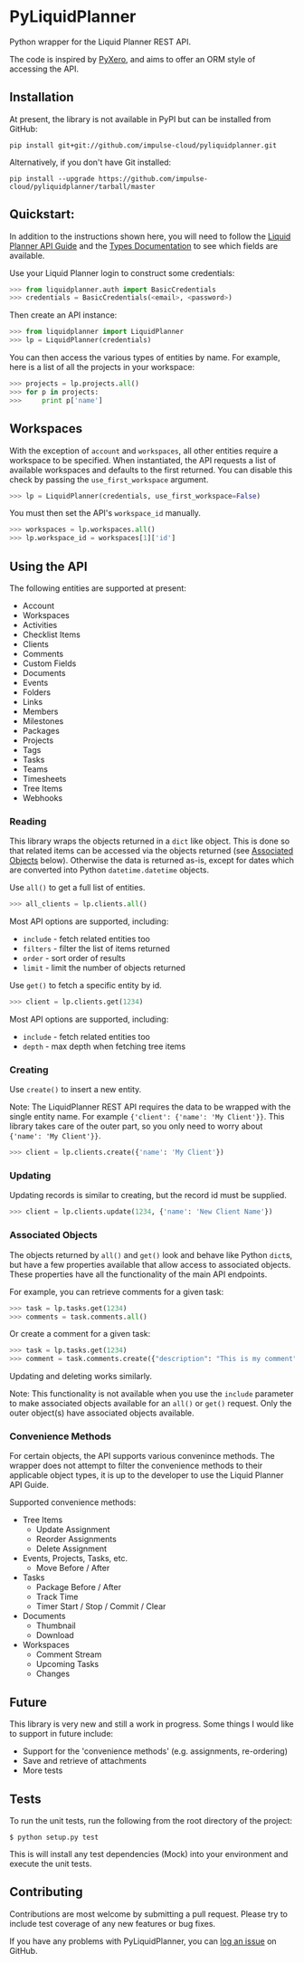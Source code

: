 PyLiquidPlanner
===============

Python wrapper for the Liquid Planner REST API.

The code is inspired by [PyXero](http://github.com/freakboy3742/pyxero), and aims to offer an ORM style of accessing the API.

## Installation

At present, the library is not available in PyPI but can be installed from GitHub:

```
pip install git+git://github.com/impulse-cloud/pyliquidplanner.git
```

Alternatively, if you don't have Git installed:

```
pip install --upgrade https://github.com/impulse-cloud/pyliquidplanner/tarball/master
```

## Quickstart:

In addition to the instructions shown here, you will need to follow the [Liquid Planner API Guide](http://www.liquidplanner.com/assets/api/liquidplanner_API.pdf) and the [Types Documentation](https://app.liquidplanner.com/api/help/types) to see which fields are available.

Use your Liquid Planner login to construct some credentials:

```python
>>> from liquidplanner.auth import BasicCredentials
>>> credentials = BasicCredentials(<email>, <password>)
```

Then create an API instance:

```python
>>> from liquidplanner import LiquidPlanner
>>> lp = LiquidPlanner(credentials)
```

You can then access the various types of entities by name. For example, here is a list of all the projects in your workspace:

```python
>>> projects = lp.projects.all()
>>> for p in projects:
>>>     print p['name']
```

## Workspaces

With the exception of `account` and `workspaces`, all other entities require a workspace to be specified. When instantiated, the API requests a list of available workspaces and defaults to the first returned. You can disable this check by passing the `use_first_workspace` argument.

```python
>>> lp = LiquidPlanner(credentials, use_first_workspace=False)
```

You must then set the API's `workspace_id` manually.

```python
>>> workspaces = lp.workspaces.all()
>>> lp.workspace_id = workspaces[1]['id']
```

## Using the API

The following entities are supported at present:

* Account
* Workspaces
* Activities
* Checklist Items
* Clients
* Comments
* Custom Fields
* Documents
* Events
* Folders
* Links
* Members
* Milestones
* Packages
* Projects
* Tags
* Tasks
* Teams
* Timesheets
* Tree Items
* Webhooks

### Reading

This library wraps the objects returned in a `dict` like object. This is done so that related
items can be accessed via the objects returned (see [Associated Objects](#associated-objects) below). Otherwise the data is returned as-is, except for dates which are converted into Python `datetime.datetime` objects. 

Use `all()` to get a full list of entities.

```python
>>> all_clients = lp.clients.all()
```
Most API options are supported, including:

* `include` - fetch related entities too
* `filters` - filter the list of items returned
* `order` - sort order of results
* `limit` - limit the number of objects returned

Use `get()` to fetch a specific entity by id.

```python
>>> client = lp.clients.get(1234)
```

Most API options are supported, including:

* `include` - fetch related entities too
* `depth` - max depth when fetching tree items

### Creating

Use `create()` to insert a new entity. 

Note: The LiquidPlanner REST API requires the data to be wrapped with the single entity name. For example `{'client': {'name': 'My Client'}}`. This library takes care of the outer part, so you only need to worry about `{'name': 'My Client'}}`.

```python
>>> client = lp.clients.create({'name': 'My Client'})
```

### Updating

Updating records is similar to creating, but the record id must be supplied.

```python
>>> client = lp.clients.update(1234, {'name': 'New Client Name'})
```

### Associated Objects

The objects returned by `all()` and `get()` look and behave like Python `dict`s, but have a few properties available that allow access to associated objects. These properties have all the functionality of the main API endpoints.

For example, you can retrieve comments for a given task:

```python
>>> task = lp.tasks.get(1234)
>>> comments = task.comments.all()
```

Or create a comment for a given task:

```python
>>> task = lp.tasks.get(1234)
>>> comment = task.comments.create({"description": "This is my comment"})
```

Updating and deleting works similarly.

Note: This functionality is not available when you use the `include` parameter to make associated objects available for an `all()` or `get()` request. Only the outer object(s) have associated objects available.

### Convenience Methods

For certain objects, the API supports various convenince methods. The wrapper does not attempt to filter the convenience methods to their applicable object types, it is up to the developer to use the Liquid Planner API Guide.

Supported convenience methods:

* Tree Items
  * Update Assignment
  * Reorder Assignments
  * Delete Assignment
* Events, Projects, Tasks, etc.
  * Move Before / After
* Tasks
  * Package Before / After
  * Track Time
  * Timer Start / Stop / Commit / Clear
* Documents
  * Thumbnail
  * Download
* Workspaces
  * Comment Stream
  * Upcoming Tasks
  * Changes

## Future

This library is very new and still a work in progress. Some things I would like to support in future include:

* Support for the 'convenience methods' (e.g. assignments, re-ordering)
* Save and retrieve of attachments
* More tests

## Tests

To run the unit tests, run the following from the root directory of the project:

```
$ python setup.py test
```

This is will install any test dependencies (Mock) into your environment and execute the unit tests.

## Contributing

Contributions are most welcome by submitting a pull request. Please try to include test coverage of any new features or bug fixes.

If you have any problems with PyLiquidPlanner, you can [log an issue](http://github.com/impulse-cloud/pyliquidplanner/issues) on GitHub.

